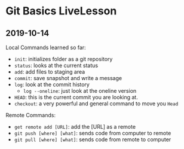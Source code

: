 # Git Basics LiveLesson

## 2019-10-14

Local Commands learned so far:

- `init`: initializes folder as a git repository
- `status`: looks at the current status
- `add`: add files to staging area
- `commit`: save snapshot and write a message
- `log`: look at the commit history
    - `log --oneline`: just look at the oneline version
- `HEAD`: this is the current commit you are looking at.
- `checkout`: a very powerful and general command to move you `Head`

Remote Commands:

- `get remote add [URL]`: add the [URL] as a remote
- `git push [where] [what]`: sends code from computer to remote
- `git pull [where] [what]`: sends code from remote to computer 
